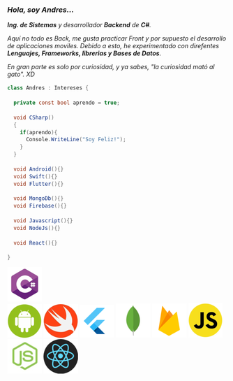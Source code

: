 ### *Hola, soy Andres...*

***Ing. de Sistemas** y desarrollador **Backend** de **C#**.*

*Aquí no todo es Back, me gusta practicar Front y por supuesto el desarrollo de aplicaciones moviles. Debido a esto,
he experimentado con direfentes **Lenguajes, Frameworks, librerias y Bases de Datos**.*

*En gran parte es solo por curiosidad, y ya sabes, "la curiosidad mató al gato". XD*

```C#
class Andres : Intereses {
  
  private const bool aprendo = true; 
  
  void CSharp()
  {    
    if(aprendo){
      Console.WriteLine("Soy Feliz!");
    }
  }
  
  void Android(){}
  void Swift(){}
  void Flutter(){}
  
  void MongoDb(){}
  void Firebase(){}
  
  void Javascript(){}
  void NodeJs(){}
 
  void React(){}
  
}
```
![Imagen de Csharp](https://github.com/anfelipe/anfelipe/blob/master/Images/Logo_CSharp.png)  
![Imagen de Android](https://github.com/anfelipe/anfelipe/blob/master/Images/Logo_Android.png) 
![Imagen de Swift](https://github.com/anfelipe/anfelipe/blob/master/Images/Logo_Swift.png) 
![Imagen de flutter](https://github.com/anfelipe/anfelipe/blob/master/Images/Logo_Flutter.png) 
![Imagen de Mongo](https://github.com/anfelipe/anfelipe/blob/master/Images/Logo_Mongo.png) 
![Imagen de Firebase](https://github.com/anfelipe/anfelipe/blob/master/Images/Logo_Firebase.png) 
![Imagen de Javascript](https://github.com/anfelipe/anfelipe/blob/master/Images/Logo-Js.png) 
![Imagen de Node](https://github.com/anfelipe/anfelipe/blob/master/Images/Logo_Node.png) 
![Imagen de React](https://github.com/anfelipe/anfelipe/blob/master/Images/Logo_React.png) 
